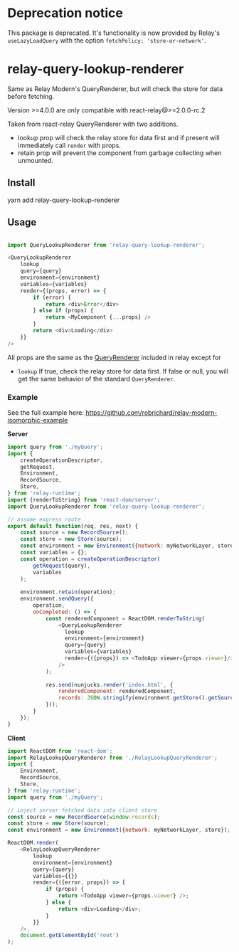 # Deprecation notice
This package is deprecated. It's functionality is now provided by Relay's `useLazyLoadQuery` with the option `fetchPolicy: 'store-or-network'`.

# relay-query-lookup-renderer
Same as Relay Modern's QueryRenderer, but will check the store for data before fetching.

Version >=4.0.0 are only compatible with react-relay@>=2.0.0-rc.2

Taken from react-relay QueryRenderer with two additions.
- lookup prop will check the relay store for data first and if present will immediately call `render` with props.
- retain prop will prevent the component from garbage collecting when unmounted.

## Install
yarn add relay-query-lookup-renderer

## Usage
```js

import QueryLookupRenderer from 'relay-query-lookup-renderer';

<QueryLookupRenderer
    lookup
    query={query}
    environment={environment}
    variables={variables}
    render={(props, error) => {
        if (error) {
            return <div>Error</div>
        } else if (props) {
            return <MyComponent {...props} />
        }
        return <div>Loading</div>
    }}
/>

```

All props are the same as the [QueryRenderer](https://facebook.github.io/relay/docs/query-renderer.html) included in relay except for 
* `lookup` If true, check the relay store for data first. If false or null, you will get the same behavior of the standard `QueryRenderer`.


### Example
See the full example here: https://github.com/robrichard/relay-modern-isomorphic-example

**Server**

```js
import query from './myQuery';
import {
    createOperationDescriptor,
    getRequest,
    Environment,
    RecordSource,
    Store,
} from 'relay-runtime';
import {renderToString} from 'react-dom/server';
import QueryLookupRenderer from 'relay-query-lookup-renderer';

// assume express route
export default function(req, res, next) {
    const source = new RecordSource();
    const store = new Store(source);
    const environment = new Environment({network: myNetworkLayer, store});
    const variables = {};
    const operation = createOperationDescriptor(
        getRequest(query),
        variables
    );
    
    environment.retain(operation);
    environment.sendQuery({
        operation,
        onCompleted: () => {
            const renderedComponent = ReactDOM.renderToString(
                <QueryLookupRenderer
                  lookup
                  environment={environment}
                  query={query}
                  variables={variables}
                  render={({props}) => <TodoApp viewer={props.viewer}/>}
                />
            );
            
            res.send(nunjucks.render('index.html', {
                renderedComponent: renderedComponent,
                records: JSON.stringify(environment.getStore().getSource()),
            }));
        }
    });
}
```

**Client**
```js
import ReactDOM from 'react-dom';
import RelayLookupQueryRenderer from './RelayLookupQueryRenderer';
import {
    Environment,
    RecordSource,
    Store,
} from 'relay-runtime';
import query from './myQuery';

// inject server fetched data into client store 
const source = new RecordSource(window.records);
const store = new Store(source);
const environment = new Environment({network: myNetworkLayer, store});

ReactDOM.render(
    <RelayLookupQueryRenderer
        lookup
        environment={environment}
        query={query}
        variables={{}}
        render={({error, props}) => {
            if (props) {
                return <TodoApp viewer={props.viewer} />;
            } else {
                return <div>Loading</div>;
            }
        }}
    />,
    document.getElementById('root')
);
```

